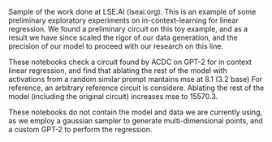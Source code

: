 Sample of the work done at LSE.AI (lseai.org). This is an example of some preliminary exploratory experiments on in-context-learning for linear regression.
We found a preliminary circuit on this toy example, and as a result we have since scaled the rigor of our data generation, and the precision of our model to proceed with our research on this line.

These notebooks check a circuit found by ACDC on GPT-2 for in context linear regression, and find that ablating the rest of the model with activations from a random similar prompt mantains mse at 8.1 (3.2 base)
For reference, an arbitrary reference circuit is considere. Ablating the rest of the model (including the original circuit) increases mse to 15570.3.

These notebooks do not contain the model and data we are currently using, as we employ a gaussian sampler to generate multi-dimensional points, and a custom GPT-2 to perform the regression.
